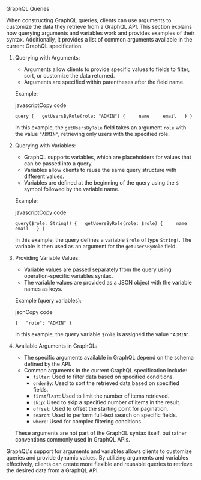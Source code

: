 GraphQL Queries

When constructing GraphQL queries, clients can use arguments to customize the data they retrieve from a GraphQL API. This section explains how querying arguments and variables work and provides examples of their syntax. Additionally, it provides a list of common arguments available in the current GraphQL specification.

1. Querying with Arguments:
    
    - Arguments allow clients to provide specific values to fields to filter, sort, or customize the data returned.
    - Arguments are specified within parentheses after the field name.
    
    Example:
    
    javascriptCopy code
    
    `query {   getUsersByRole(role: "ADMIN") {     name     email   } }`
    
    In this example, the `getUsersByRole` field takes an argument `role` with the value `"ADMIN"`, retrieving only users with the specified role.
    
2. Querying with Variables:
    
    - GraphQL supports variables, which are placeholders for values that can be passed into a query.
    - Variables allow clients to reuse the same query structure with different values.
    - Variables are defined at the beginning of the query using the `$` symbol followed by the variable name.
    
    Example:
    
    javascriptCopy code
    
    `query($role: String!) {   getUsersByRole(role: $role) {     name     email   } }`
    
    In this example, the query defines a variable `$role` of type `String!`. The variable is then used as an argument for the `getUsersByRole` field.
    
3. Providing Variable Values:
    
    - Variable values are passed separately from the query using operation-specific variables syntax.
    - The variable values are provided as a JSON object with the variable names as keys.
    
    Example (query variables):
    
    jsonCopy code
    
    `{   "role": "ADMIN" }`
    
    In this example, the query variable `$role` is assigned the value `"ADMIN"`.
    
4. Available Arguments in GraphQL:
    
    - The specific arguments available in GraphQL depend on the schema defined by the API.
    - Common arguments in the current GraphQL specification include:
        - `filter`: Used to filter data based on specified conditions.
        - `orderBy`: Used to sort the retrieved data based on specified fields.
        - `first`/`last`: Used to limit the number of items retrieved.
        - `skip`: Used to skip a specified number of items in the result.
        - `offset`: Used to offset the starting point for pagination.
        - `search`: Used to perform full-text search on specific fields.
        - `where`: Used for complex filtering conditions.
    
    These arguments are not part of the GraphQL syntax itself, but rather conventions commonly used in GraphQL APIs.
    

GraphQL's support for arguments and variables allows clients to customize queries and provide dynamic values. By utilizing arguments and variables effectively, clients can create more flexible and reusable queries to retrieve the desired data from a GraphQL API.